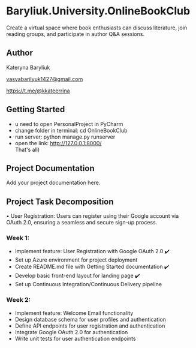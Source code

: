 # Baryliuk.University.OnlineBookClub
Create a virtual space where book enthusiasts can discuss literature, join reading groups, and participate in author Q&amp;A sessions.

## Author
Kateryna Baryliuk

vasyabarilyuk1427@gmail.com

https://t.me/@kkateerrina

## Getting Started
- u need to open PersonalProject in PyCharm
- change folder in terminal: cd OnlineBookClub
- run server: python manage.py runserver
- open the link:  http://127.0.0.1:8000/  
  That's all)

## Project Documentation
Add your project documentation here.

## Project Task Decomposition
• User Registration: Users can register using their Google account via OAuth 2.0, ensuring a seamless and secure sign-up process.

### Week 1:
- Implement feature: User Registration with Google OAuth 2.0 :heavy_check_mark:
- Set up Azure environment for project deployment
- Create README.md file with Getting Started documentation :heavy_check_mark:
- Develop basic front-end layout for landing page :heavy_check_mark:
- Set up Continuous Integration/Continuous Delivery pipeline

### Week 2:
- Implement feature: Welcome Email functionality
- Design database schema for user profiles and authentication
- Define API endpoints for user registration and authentication
- Integrate Google OAuth 2.0 for authentication
- Write unit tests for user authentication endpoints
